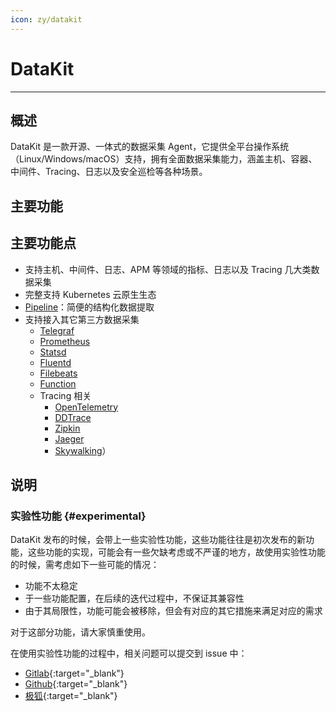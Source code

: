 ```yaml
---
icon: zy/datakit
---
```


# DataKit
---


## 概述

DataKit 是一款开源、一体式的数据采集 Agent，它提供全平台操作系统（Linux/Windows/macOS）支持，拥有全面数据采集能力，涵盖主机、容器、中间件、Tracing、日志以及安全巡检等各种场景。

## 主要功能

## 主要功能点

- 支持主机、中间件、日志、APM 等领域的指标、日志以及 Tracing 几大类数据采集
- 完整支持 Kubernetes 云原生生态
- [Pipeline](pipeline.md)：简便的结构化数据提取
- 支持接入其它第三方数据采集
    - [Telegraf](../integrations/telegraf.md)
    - [Prometheus](../integrations/prom.md)
    - [Statsd](../integrations/statsd.md)
    - [Fluentd](../integrations/logstreaming.md)
    - [Filebeats](../integrations/beats_output.md)
    - [Function](../dataflux-func/write-data-via-datakit.md)
    - Tracing 相关
        - [OpenTelemetry](../integrations/opentelemetry.md)
        - [DDTrace](../integrations/ddtrace.md)
        - [Zipkin](../integrations/zipkin.md)
        - [Jaeger](../integrations/jaeger.md)
        - [Skywalking](../integrations/skywalking.md)）

## 说明

### 实验性功能 {#experimental}

DataKit 发布的时候，会带上一些实验性功能，这些功能往往是初次发布的新功能，这些功能的实现，可能会有一些欠缺考虑或不严谨的地方，故使用实验性功能的时候，需考虑如下一些可能的情况：

- 功能不太稳定
- 于一些功能配置，在后续的迭代过程中，不保证其兼容性
- 由于其局限性，功能可能会被移除，但会有对应的其它措施来满足对应的需求

对于这部分功能，请大家慎重使用。

在使用实验性功能的过程中，相关问题可以提交到 issue 中：

- [Gitlab](https://gitlab.jiagouyun.com/cloudcare-tools/datakit/-/issues/new?issue%5Bmilestone_id%5D=){:target="_blank"} 
- [Github](https://github.com/GuanceCloud/datakit/issues/new){:target="_blank"}
- [极狐](https://jihulab.com/guance-cloud/datakit/-/issues/new){:target="_blank"}
